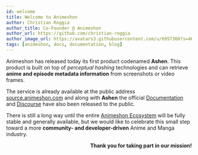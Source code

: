 ```yaml
---
id: welcome
title: Welcome to Animeshon
author: Christian Roggia
author_title: Co-Founder @ Animeshon
author_url: https://github.com/christian-roggia
author_image_url: https://avatars3.githubusercontent.com/u/6957360?s=460&u=fcfc40acad3c6e6167874b0669113b66fcd6e036&v=4
tags: [animeshon, docs, documentation, blog]
---
```


Animeshon has released today its first product codenamed **Ashen**. This product is built on top of _perceptual hashing_ technologies and can retrieve **anime and episode metadata information** from screenshots or video frames.

The service is already available at the public address [source.animeshon.com](https://source.animeshon.com/) and along with **Ashen** the official [Documentation](https://docs.animeshon.com/) and [Discourse](https://discuss.animeshon.com/) have also been released to the public.

There is still a long way until the entire [Animeshon Ecosystem](/docs/ecosystem/introduction) will be fully stable and generally available, but we would like to celebrate this small step toward a more **community- and developer-driven** Anime and Manga industry.

<p align="right"><b>Thank you for taking part in our mission!</b></p>